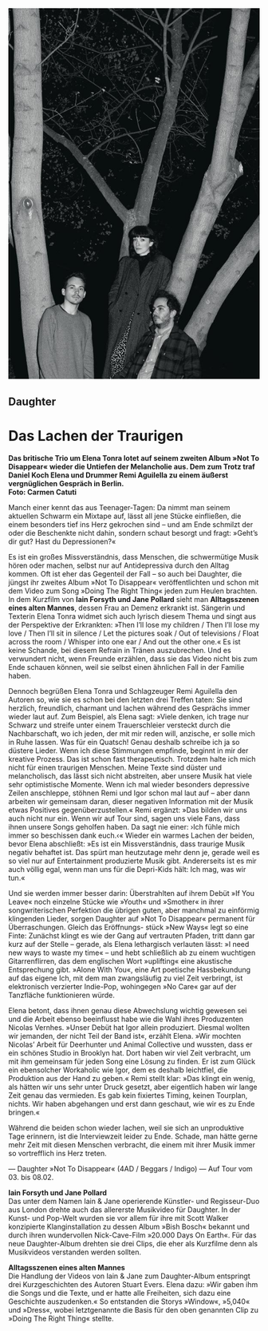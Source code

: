 <img src="/Images/Carmen Catuti/daughter_intro_2016.jpg">

## Daughter
# Das Lachen der Traurigen

**Das britische Trio um Elena Tonra lotet auf seinem zweiten Album »Not To Disappear« wieder die Untiefen der Melancholie aus. Dem zum Trotz traf Daniel Koch Elena und Drummer Remi Aguilella zu einem äußerst vergnüglichen Gespräch in Berlin. \
Foto: Carmen Catuti**

Manch einer kennt das aus Teenager-Tagen: Da nimmt man seinem aktuellen Schwarm ein Mixtape auf, lässt all jene Stücke einfließen, die einem besonders tief ins Herz gekrochen sind – und am Ende schmilzt der oder die Beschenkte nicht dahin, sondern schaut besorgt und fragt: »Geht’s dir gut? Hast du Depressionen?«

Es ist ein großes Missverständnis, dass Menschen, die schwermütige Musik hören oder machen, selbst nur auf Antidepressiva durch den Alltag kommen. Oft ist eher das Gegenteil der Fall – so auch bei Daughter, die jüngst ihr zweites Album »Not To Disappear« veröffentlichten und schon mit dem Video zum Song »Doing The Right Thing« jeden zum Heulen brachten. In dem Kurzfilm von **Iain Forsyth und Jane Pollard** sieht man **Alltagsszenen eines alten Mannes**, dessen Frau an Demenz erkrankt ist. Sängerin und Texterin Elena Tonra widmet sich auch lyrisch diesem Thema und singt aus der Perspektive der Erkrankten: »Then I’ll lose my children / Then I’ll lose my love / Then I’ll sit in silence / Let the pictures soak / Out of televisions / Float across the room / Whisper into one ear / And out the other one.« Es ist keine Schande, bei diesem Refrain in Tränen auszubrechen. Und es verwundert nicht, wenn Freunde erzählen, dass sie das Video nicht bis zum Ende schauen können, weil sie selbst einen ähnlichen Fall in der Familie haben.

Dennoch begrüßen Elena Tonra und Schlagzeuger Remi Aguilella den Autoren so, wie sie es schon bei den letzten drei Treffen taten: Sie sind herzlich, freundlich, charmant und lachen während des Gesprächs immer wieder laut auf. Zum Beispiel, als Elena sagt: »Viele denken, ich trage nur Schwarz und streife unter einem Trauerschleier versteckt durch die Nachbarschaft, wo ich jeden, der mit mir reden will, anzische, er solle mich in Ruhe lassen. Was für ein Quatsch! Genau deshalb schreibe ich ja so düstere Lieder. Wenn ich diese Stimmungen empfinde, beginnt in mir der kreative Prozess. Das ist schon fast therapeutisch. Trotzdem halte ich mich nicht für einen traurigen Menschen. Meine Texte sind düster und melancholisch, das lässt sich nicht abstreiten, aber unsere Musik hat viele sehr optimistische Momente. Wenn ich mal wieder besonders depressive Zeilen anschleppe, stöhnen Remi und Igor schon mal laut auf – aber dann arbeiten wir gemeinsam daran, dieser negativen Information mit der Musik etwas Positives gegenüberzustellen.« Remi ergänzt: »Das bilden wir uns auch nicht nur ein. Wenn wir auf Tour sind, sagen uns viele Fans, dass ihnen unsere Songs geholfen haben. Da sagt nie einer: ›Ich fühle mich immer so beschissen dank euch.‹« Wieder ein warmes Lachen der beiden, bevor Elena abschließt: »Es ist ein Missverständnis, dass traurige Musik negativ behaftet ist. Das spürt man heutzutage mehr denn je, gerade weil es so viel nur auf Entertainment produzierte Musik gibt. Andererseits ist es mir auch völlig egal, wenn man uns für die Depri-Kids hält: Ich mag, was wir tun.«

Und sie werden immer besser darin: Überstrahlten auf ihrem Debüt »If You Leave« noch einzelne Stücke wie »Youth« und »Smother« in ihrer songwriterischen Perfektion die übrigen guten, aber manchmal zu einförmig klingenden Lieder, sorgen Daughter auf »Not To Disappear« permanent für Überraschungen. Gleich das Eröffnungs- stück »New Ways« legt so eine Finte: Zunächst klingt es wie der Gang auf vertrauten Pfaden, tritt dann gar kurz auf der Stelle – gerade, als Elena lethargisch verlauten lässt: »I need new ways to waste my time« – und hebt schließlich ab zu einem wuchtigen Gitarrenflirren, das dem englischen Wort »uplifting« eine akustische Entsprechung gibt. »Alone With You«, eine Art poetische Hassbekundung auf das eigene Ich, mit dem man zwangsläufig zu viel Zeit verbringt, ist elektronisch verzierter Indie-Pop, wohingegen »No Care« gar auf der Tanzfläche funktionieren würde.
		
Elena betont, dass ihnen genau diese Abwechslung wichtig gewesen sei und die Arbeit ebenso beeinflusst habe wie die Wahl ihres Produzenten Nicolas Vernhes. »Unser Debüt hat Igor allein produziert. Diesmal wollten wir jemanden, der nicht Teil der Band ist«, erzählt Elena. »Wir mochten Nicolas’ Arbeit für Deerhunter und Animal Collective und wussten, dass er ein schönes Studio in Brooklyn hat. Dort haben wir viel Zeit verbracht, um mit ihm gemeinsam für jeden Song eine Lösung zu finden. Er ist zum Glück ein ebensolcher Workaholic wie Igor, dem es deshalb leichtfiel, die Produktion aus der Hand zu geben.« Remi stellt klar: »Das klingt ein wenig, als hätten wir uns sehr unter Druck gesetzt, aber eigentlich haben wir lange Zeit genau das vermieden. Es gab kein fixiertes Timing, keinen Tourplan, nichts. Wir haben abgehangen und erst dann geschaut, wie wir es zu Ende bringen.«

Während die beiden schon wieder lachen, weil sie sich an unproduktive Tage erinnern, ist die Interviewzeit leider zu Ende. Schade, man hätte gerne mehr Zeit mit diesen Menschen verbracht, die einem mit ihrer Musik immer so vortrefflich ins Herz treten.

— Daughter »Not To Disappear« (4AD / Beggars / Indigo)
— Auf Tour vom 03. bis 08.02.

**Iain Forsyth und Jane Pollard** \
Das unter dem Namen Iain & Jane operierende Künstler- und Regisseur-Duo aus London drehte auch das allererste Musikvideo für Daughter. In der Kunst- und Pop-Welt wurden sie vor allem für ihre mit Scott Walker konzipierte Klanginstallation zu dessen Album »Bish Bosch« bekannt und durch ihren wundervollen Nick-Cave-Film »20.000 Days On Earth«. Für das neue Daughter-Album drehten sie drei Clips, die eher als Kurzfilme denn als Musikvideos verstanden werden sollten.

**Alltagsszenen eines alten Mannes** \
Die Handlung der Videos von Iain & Jane zum Daughter-Album entspringt drei Kurzgeschichten des Autoren Stuart Evers. Elena dazu: »Wir gaben ihm die Songs und die Texte, und er hatte alle Freiheiten, sich dazu eine Geschichte auszudenken.« So entstanden die Storys »Window«, »5,040« und »Dress«, wobei letztgenannte die Basis für den oben genannten Clip zu »Doing The Right Thing« stellte.
